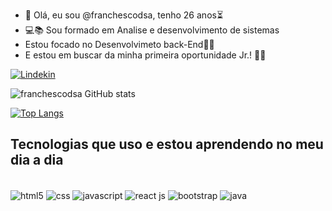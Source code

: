 - 👋 Olá, eu sou @franchescodsa, tenho 26 anos⏳
- 💻📚 Sou formado em Analise e desenvolvimento de sistemas
- Estou focado no Desenvolvimeto back-End🚀🔥
- E estou em buscar da minha primeira oportunidade Jr.! 👨‍💻

[![Lindekin](https://img.shields.io/badge/LinkedIn-0077B5?style=for-the-badge&logo=linkedin&logoColor=white)](https://www.linkedin.com/in/franchesco-dos-santos-aprigio-66a566155/)

![franchescodsa GitHub stats](https://github-readme-stats.vercel.app/api?username=franchescodsa&show_icons=true&theme=radical)

[![Top Langs](https://github-readme-stats.vercel.app/api/top-langs/?username=franchescodsa)](https://github.com/anuraghazra/github-readme-stats)

## Tecnologias que uso e estou aprendendo no meu dia a dia

<div style="display:online-block"><br/>
  <img align="center" alt="html5" src="https://img.shields.io/badge/HTML5-E34F26?style=for-the-badge&logo=html5&logoColor=white"/>
  <img align="center" alt="css" src="https://img.shields.io/badge/CSS3-1572B6?style=for-the-badge&logo=css3&logoColor=white"/>
  <img align="center" alt="javascript" src="https://img.shields.io/badge/JavaScript-323330?style=for-the-badge&logo=javascript&logoColor=F7DF1E"/>
  <img align="center" alt="react js" src="https://img.shields.io/badge/React-20232A?style=for-the-badge&logo=react&logoColor=61DAFB"/>
  <img align="center" alt="bootstrap" src="https://img.shields.io/badge/Bootstrap-563D7C?style=for-the-badge&logo=bootstrap&logoColor=white"/>
  <img align="center" alt="java" src="https://img.shields.io/badge/Java-ED8B00?style=for-the-badge&logo=java&logoColor=white"/>
  
</div>
